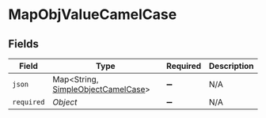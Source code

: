 # MapObjValueCamelCase


## Fields

| Field                                                                              | Type                                                                               | Required                                                                           | Description                                                                        |
| ---------------------------------------------------------------------------------- | ---------------------------------------------------------------------------------- | ---------------------------------------------------------------------------------- | ---------------------------------------------------------------------------------- |
| `json`                                                                             | Map<String, [SimpleObjectCamelCase](../../models/shared/SimpleObjectCamelCase.md)> | :heavy_minus_sign:                                                                 | N/A                                                                                |
| `required`                                                                         | *Object*                                                                           | :heavy_minus_sign:                                                                 | N/A                                                                                |